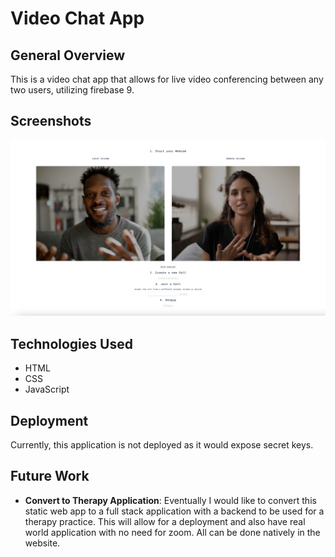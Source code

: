 # **Video Chat App**

## General Overview

This is a video chat app that allows for live video conferencing between any two users, utilizing firebase 9.

## Screenshots

![Main Screen](img/landing.png)

## Technologies Used

- HTML
- CSS
- JavaScript

## Deployment

Currently, this application is not deployed as it would expose secret keys.

## Future Work

- **Convert to Therapy Application**: Eventually I would like to convert this static web app to a full stack application with a backend to be used for a therapy practice. This will allow for a deployment and also have real world application with no need for zoom. All can be done natively in the website.